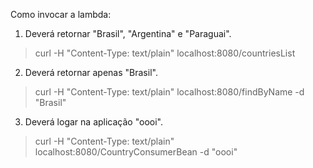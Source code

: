 Como invocar a lambda:


1. Deverá retornar "Brasil", "Argentina" e "Paraguai".
> curl -H "Content-Type: text/plain" localhost:8080/countriesList

2. Deverá retornar apenas "Brasil".
> curl -H "Content-Type: text/plain" localhost:8080/findByName -d "Brasil"

3. Deverá logar na aplicação "oooi".
> curl -H "Content-Type: text/plain" localhost:8080/CountryConsumerBean -d "oooi"